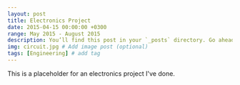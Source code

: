 ```yaml
---
layout: post
title: Electronics Project
date: 2015-04-15 00:00:00 +0300
range: May 2015 - August 2015
description: You’ll find this post in your `_posts` directory. Go ahead and edit it and re-build the site to see your changes. # Add post description (optional)
img: circuit.jpg # Add image post (optional)
tags: [Engineering] # add tag
---
```


This is a placeholder for an electronics project I've done.